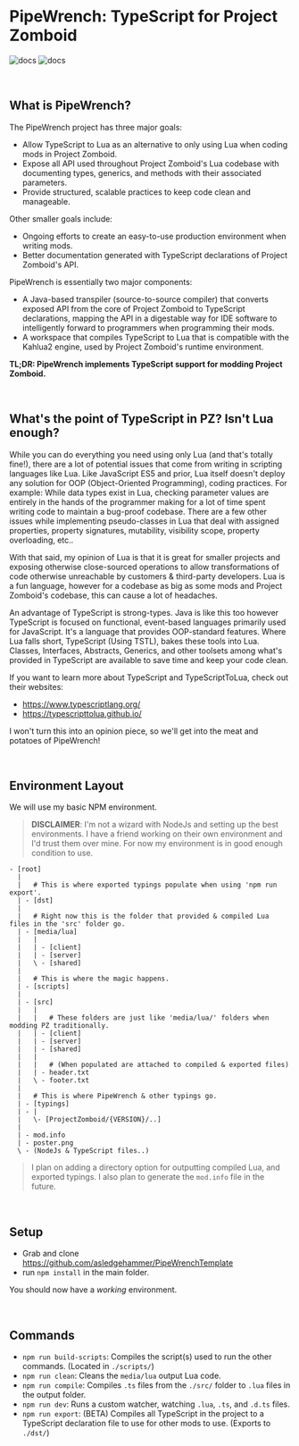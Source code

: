 # PipeWrench: TypeScript for Project Zomboid

![docs](https://i.imgur.com/AP94LfV.png)
![docs](https://i.imgur.com/cnt4Ik5.png)

<br>

## What is PipeWrench?
The PipeWrench project has three major goals:
- Allow TypeScript to Lua as an alternative to only using Lua when coding mods in Project Zomboid.
- Expose all API used throughout Project Zomboid's Lua codebase with documenting types, generics, and methods with their associated parameters.
- Provide structured, scalable practices to keep code clean and manageable.

Other smaller goals include:
- Ongoing efforts to create an easy-to-use production environment when writing mods.
- Better documentation generated with TypeScript declarations of Project Zomboid's API.

PipeWrench is essentially two major components:
- A Java-based transpiler (source-to-source compiler) that converts exposed API from the core of Project Zomboid to TypeScript declarations, mapping the API in a digestable way for IDE software to intelligently forward to programmers when programming their mods.
- A workspace that compiles TypeScript to Lua that is compatible with the Kahlua2 engine, used by Project Zomboid's runtime environment.

**TL;DR: PipeWrench implements TypeScript support for modding Project Zomboid.**

<br>

## What's the point of TypeScript in PZ? Isn't Lua enough?
While you can do everything you need using only Lua (and that's totally fine!), there are a lot of potential issues that come from writing in scripting languages like Lua. Like JavaScript ES5 and prior, Lua itself doesn't deploy any solution for OOP (Object-Oriented Programming), coding practices. For example: While data types exist in Lua, checking parameter values are entirely in the hands of the programmer making for a lot of time spent writing code to maintain a bug-proof codebase. There are a few other issues while implementing pseudo-classes in Lua that deal with assigned properties, property signatures, mutability, visibility scope, property overloading, etc..

With that said, my opinion of Lua is that it is great for smaller projects and exposing otherwise close-sourced operations to allow transformations of code otherwise unreachable by customers & third-party developers. Lua is a fun language, however for a codebase as big as some mods and Project Zomboid's codebase, this can cause a lot of headaches.

An advantage of TypeScript is strong-types. Java is like this too however TypeScript is focused on functional, event-based languages primarily used for JavaScript. It's a language that provides OOP-standard features. Where Lua falls short, TypeScript (Using TSTL), bakes these tools into Lua. Classes, Interfaces, Abstracts, Generics, and other toolsets among what's provided in TypeScript are available to save time and keep your code clean.

If you want to learn more about TypeScript and TypeScriptToLua, check out their websites: 
- https://www.typescriptlang.org/
- https://typescripttolua.github.io/

I won't turn this into an opinion piece, so we'll get into the meat and potatoes of PipeWrench!

<br>

## Environment Layout
We will use my basic NPM environment.
> **DISCLAIMER**: I'm not a wizard with NodeJs and setting up the best environments. I have a friend working on their own environment and I'd trust them over mine. For now my environment is in good enough condition to use.
```
- [root]
  | 
  |   # This is where exported typings populate when using 'npm run export'.
  | - [dst]
  |
  |   # Right now this is the folder that provided & compiled Lua files in the 'src' folder go.
  | - [media/lua]
  |   |
  |   | - [client]
  |   | - [server]
  |   \ - [shared]
  |
  |   # This is where the magic happens.
  | - [scripts]
  |
  | - [src]
  |   |
  |   |   # These folders are just like 'media/lua/' folders when modding PZ traditionally.
  |   | - [client]
  |   | - [server]
  |   | - [shared]
  |   |  
  |   |   # (When populated are attached to compiled & exported files)
  |   | - header.txt
  |   \ - footer.txt
  |
  |   # This is where PipeWrench & other typings go.
  | - [typings]
  | - |
  |   \- [ProjectZomboid/{VERSION}/..]
  |
  | - mod.info
  | - poster.png
  \ - (NodeJs & TypeScript files..)
```
> I plan on adding a directory option for outputting compiled Lua, and exported typings. I also plan to generate the `mod.info` file in the future. 

<br>

## Setup
- Grab and clone https://github.com/asledgehammer/PipeWrenchTemplate
- run `npm install` in the main folder.

You should now have a *working* environment.

<br>

## Commands
- `npm run build-scripts`: Compiles the script(s) used to run the other commands. (Located in `./scripts/`)
- `npm run clean`: Cleans the `media/lua` output Lua code.
- `npm run compile`: Compiles `.ts` files from the `./src/` folder to `.lua` files in the output folder.
- `npm run dev`: Runs a custom watcher, watching `.lua`, `.ts`, and `.d.ts` files.
- `npm run export`: (BETA) Compiles all TypeScript in the project to a TypeScript declaration file to use for other mods to use. (Exports to `./dst/`)
